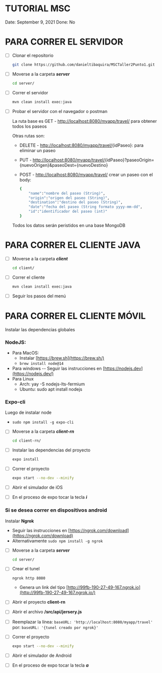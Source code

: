 # TUTORIAL MSC

Date: September 9, 2021
Done: No

# PARA CORRER EL SERVIDOR

- [ ]  Clonar el repositorio

    ```bash
    git clone https://github.com/danieltibaquira/MSCTaller2Punto1.git
    ```

- [ ]  Moverse a la carpeta ***server***

    ```bash
    cd server/
    ```

- [ ]  Correr el servidor

    ```bash
    mvn clean install exec:java
    ```

- [ ]  Probar el servidor con el navegador o postman

    La ruta base es GET -  [http://localhost:8080/myapp/travel/](http://localhost:8080/myapp/travel/) para obtener todos los paseos

    Otras rutas son:

    - DELETE - [http://localhost:8080/myapp/travel/](http://localhost:8080/myapp/travel/){idPaseo}: para eliminar un paseo
    - PUT - [http://localhost:8080/myapp/travel/](http://localhost:8080/myapp/travel/){idPaseo}?paseoOrigin={nuevoOrigen}&paseoDest={nuevoDestino}
    - POST -  [http://localhost:8080/myapp/travel/](http://localhost:8080/myapp/travel/) crear un paseo con el body:

        ```bash
        {
        	"name":"nombre del paseo (String)",
        	"origin":"origen del paseo (String)",
        	"destination":"destino del paseo (String)",
        	"date":"fecha del paseo (String formato yyyy-mm-dd",
        	"id":"identificador del paseo (int)"
        }
        ```

    Todos los datos serán peristidos en una base MongoDB

# PARA CORRER EL CLIENTE JAVA

- [ ]  Moverse a la carpeta ***client***

    ```bash
    cd client/ 
    ```

- [ ]  Correr el cliente

    ```bash
    mvn clean install exec:java
    ```

- [ ]  Seguir los pasos del menú

# PARA CORRER EL CLIENTE MÓVIL

Instalar las dependencias globales

### NodeJS:

- Para MacOS:
    - Instalar [https://brew.sh](https://brew.sh/)
    - `brew install node@14`
- Para windows -- Seguir las instrucciones en [https://nodejs.dev](https://nodejs.dev/)
- Para Linux
    - Arch: yay -S nodejs-lts-fermium
    - Ubuntu: sudo apt install nodejs

### Expo-cli

Luego de instalar node

- `sudo npm install -g expo-cli`
- [ ]  Moverse a la carpeta ***client-rn***

    ```bash
    cd client-rn/ 
    ```

- [ ]  Instalar las dependencias del proyecto

    ```bash
    expo install
    ```

- [ ]  Correr el proyecto

    ```bash
    expo start --no-dev --minify
    ```

- [ ]  Abrir el simulador de iOS
- [ ]  En el proceso de expo tocar la tecla ***i***

### Si se desea correr en dispositivos android

Instalar **Ngrok**

- Seguir las instrucciones en [https://ngrok.com/download](https://ngrok.com/download)
- Alternativamente `sudo npm install -g ngrok`
- [ ]  Moverse a la carpeta ***server***

    ```bash
    cd server/
    ```

- [ ]  Crear el tunel

    ```bash
    ngrok http 8080
    ```

    - Genera un link del tipo [http://99fb-190-27-49-167.ngrok.io](http://99fb-190-27-49-167.ngrok.io/)
- [ ]  Abrir el proyecto **client-rn**
- [ ]  Abrir el archivo **/src/api/jersery.js**
- [ ]  Reemplazar la línea: `baseURL: 'http://localhost:8080/myapp/travel'` por: `baseURL: '{tunel creado por ngrok}'`
- [ ]  Correr el proyecto

    ```bash
    expo start --no-dev --minify
    ```

- [ ]  Abrir el simulador de Android
- [ ]  En el proceso de expo tocar la tecla ***a***
